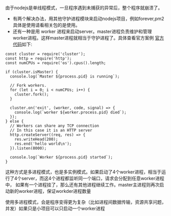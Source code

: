 ## 
由于nodejs是单线程模式，一旦程序遇到未捕获的异常后，整个程序就崩溃了。

* 有两个解决办法，用其他守护进程模块来启动nodejs项目，例如forever,pm2
具体是使用请看相关包的是使用。
* 还有一种是用 worker 进程来启动server。master进程负责维护和管理 worker进程。这样master进程就相当于守护进程了。具体查看官方案例
[官方代码](https://nodejs.org/api/cluster.html)如下:
```
const cluster = require('cluster');
const http = require('http');
const numCPUs = require('os').cpus().length;

if (cluster.isMaster) {
  console.log(`Master ${process.pid} is running`);

  // Fork workers.
  for (let i = 0; i < numCPUs; i++) {
    cluster.fork();
  }

  cluster.on('exit', (worker, code, signal) => {
    console.log(`worker ${worker.process.pid} died`);
  });
} else {
  // Workers can share any TCP connection
  // In this case it is an HTTP server
  http.createServer((req, res) => {
    res.writeHead(200);
    res.end('hello world\n');
  }).listen(8000);

  console.log(`Worker ${process.pid} started`);
}

```
这种方式是多进程模式，也是多实例模式。如果启动了4个worker进程，相当于运行了4个server，而这4个进程都监听同一个端口，请求会分配到任意worker进程中，
如果有一个进程挂了，那么还有其他进程继续工作。master主进程则再次启动新的worker进程，保证workder进程数量

使用多进程模式，会是程序变得更为复杂（比如进程间数据传输，资源共享问题，并发）如果只是小项目可以只启动一个worker进程
